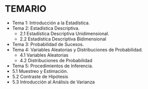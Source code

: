 <h1>TEMARIO</h1>


* Tema 1: Introducción a la Estadística.
* Tema 2: Estadística Descriptiva.
  * 2.1 Estadística Descriptiva Unidimensional.
  * 2.2 Estadística Descriptiva Bidimensional
* Tema 3: Probabilidad de Sucesos.
* Tema 4: Variables Aleatorias y Distribuciones de Probabilidad.
  * 4.1 Variables Aleatorias
  * 4.2 Distribuciones de Probabilidad
*  Tema 5: Procedimientos de Inferencia.
  * 5.1 Muestreo y Estimación.
  * 5.2 Contraste de Hipótesis
  *  5.3 Introducción al Análisis de Varianza
